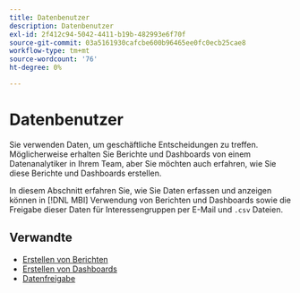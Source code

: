 ```yaml
---
title: Datenbenutzer
description: Datenbenutzer
exl-id: 2f412c94-5042-4411-b19b-482993e6f70f
source-git-commit: 03a5161930cafcbe600b96465ee0fc0ecb25cae8
workflow-type: tm+mt
source-wordcount: '76'
ht-degree: 0%

---
```


# Datenbenutzer

Sie verwenden Daten, um geschäftliche Entscheidungen zu treffen. Möglicherweise erhalten Sie Berichte und Dashboards von einem Datenanalytiker in Ihrem Team, aber Sie möchten auch erfahren, wie Sie diese Berichte und Dashboards erstellen.

In diesem Abschnitt erfahren Sie, wie Sie Daten erfassen und anzeigen können in [!DNL MBI] Verwendung von Berichten und Dashboards sowie die Freigabe dieser Daten für Interessengruppen per E-Mail und `.csv` Dateien.

## Verwandte

* [Erstellen von Berichten](../mbi/data-user/reports/rpt-fundamentals.md)
* [Erstellen von Dashboards](../mbi/data-user/dashboards/ess-dashboards.md)
* [Datenfreigabe](../mbi/data-user/export-data/share-data.md)
